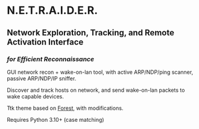 # N.E.T.R.A.I.D.E.R.

## Network Exploration, Tracking, and Remote Activation Interface 
### *for Efficient Reconnaissance*

GUI network recon + wake-on-lan tool, with active ARP/NDP/ping scanner, passive ARP/NDP/IP sniffer.

Discover and track hosts on network, and send wake-on-lan packets to wake capable devices.

Ttk theme based on [Forest](https://github.com/rdbende/Forest-ttk-theme), with modifications.

Requires Python 3.10+ (case matching)
